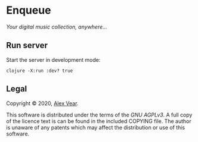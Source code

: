 # Enqueue

_Your digital music collection, anywhere..._


## Run server

Start the server in development mode:

```
clojure -X:run :dev? true
```


## Legal

Copyright © 2020, [Alex Vear](https://axvr.io).

This software is distributed under the terms of the _GNU AGPLv3_.  A full copy
of the licence text is can be found in the included COPYING file.  The author
is unaware of any patents which may affect the distribution or use of this
software.

